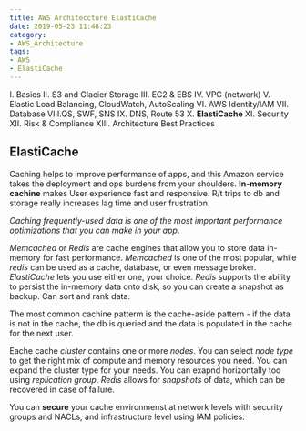 ```yaml
---
title: AWS Architeccture ElastiCache
date: 2019-05-23 11:48:23
category: 
- AWS_Architecture
tags:
- AWS
- ElastiCache
---
```


I. Basics
II. S3 and Glacier Storage
III. EC2 & EBS
IV. VPC (network)
V. Elastic Load Balancing, CloudWatch, AutoScaling
VI. AWS Identity/IAM
VII. Database
VIII.QS, SWF, SNS
IX. DNS, Route 53
X. **ElastiCache**
XI. Security
XII. Risk & Compliance
XIII. Architecture Best Practices

## ElastiCache

Caching helps to improve performance of apps, and this Amazon service takes the deployment and ops burdens from your shoulders. **In-memory cachine** makes User experience fast and responsive. R/t trips to db and storage really increases lag time and user frustration. 

 *Caching frequently-used data is one of the most important performance optimizations that you can make in your app*.

 *Memcached* or *Redis* are cache engines that allow you to store data in-memory for fast performance. *Memcached* is one of the most popular, while *redis* can be used as a cache, database, or even message broker. *ElastiCache* lets you use either one, your choice. *Redis* supports the ability to persist the in-memory data onto disk, so you can create a snapshot as backup. Can sort and rank data. 

 The most common cachine patterm is the cache-aside pattern - if the data is not in the cache, the db is queried and the data is populated in the cache for the next user. 

 Eache cache *cluster* contains one or more *nodes*. You can select *node type* to get the right mix of compute and memory resources you need. You can expand the cluster type for your needs.  You can exapnd horizontally too using *replication group*.  *Redis* allows for *snapshots* of data, which can be recovered in case of failure. 
 
 You can **secure** your cache environmenst at network levels with security groups and NACLs, and infrastructure level using IAM policies.